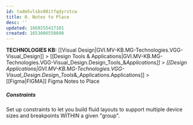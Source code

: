 ```yaml
---
id: tadm5vlsbs00itfqdyrstcw
title: 0. Notes to Place
desc: ''
updated: 1669255417101
created: 1653006550890
---
```

<span class="BreadCrumbTrail Smallest">**TECHNOLOGIES KB:** [[Visual Design|GVI.MV-KB.MG-Technologies.VGG-Visual_Design]] > [[Design Tools & Applications|GVI.MV-KB.MG-Technologies.VGG-Visual_Design.Design_Tools_&_Applications]] > [[Design Applications|GVI.MV-KB.MG-Technologies.VGG-Visual_Design.Design_Tools_&_Applications.Applications]] > [[Figma|FIGMA]]</span>
<span class="TitleLine">
<span class="TitlePreface Normal Larger">Figma</span>
<span class="Title">Notes to Place</span>
</span><div class="Divider"></div>
<!-- ----------------------------------------------------------------------- -->

##### **Constraints**
Set up constraints to let you build fluid layouts to support multiple device sizes and breakpoints WITHIN a given "group".
